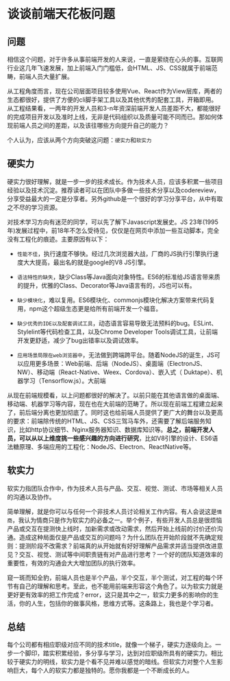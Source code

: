 # 谈谈前端天花板问题

## 问题
相信这个问题，对于许多从事前端开发的人来说，一直是萦绕在心头的事。互联网行业这几年飞速发展，加上前端入门门槛低，会HTML、JS、CSS就属于前端范畴，前端人员大量扩展。

从工程角度而言，现在公司层面项目较多使用Vue、React作为View层库，两者的生态都很好，提供了方便的cli脚手架工具以及其他优秀的配套工具，开箱即用。从工程结果看，一两年的开发人员和3-n年资深前端开发人员差距不大，都能很好的完成项目开发以及准时上线，无非是代码组织以及质量可能不同而已。那如何体现前端人员之间的差距，以及该往哪些方向提升自己的能力？

个人认为，应该从两个方向突破这问题：`硬实力`和`软实力`

## 硬实力

硬实力很好理解，就是一步一步的技术成长。作为技术人员，应该多积累一些项目经验以及技术沉淀。推荐读者可以在团队中多做一些技术分享以及codereview，分享受益最大的一定是分享者。另外github是一个很好的学习分享平台，从中有取之不尽的学习资源。

对技术学习方向有迷茫的同学，可以先了解下Javascript发展史。JS 23年(1995年)发展过程中，前18年不怎么受待见，仅仅是在网页中添加一些互动脚本，完全没有工程化的痕迹。主要原因有以下：

* `性能不佳`，执行速度不够快。经过几次浏览器大战，厂商的JS执行引擎执行速度大大提高，最出名的就是google的V8 JS引擎。

* `语法特性的缺失`，缺少Class等Java面向对象特性。ES6的标准给JS语言带来质的提升，优雅的Class、Decorator等Java语言有的，JS也可以有。

* `缺少模块化`，难以复用。ES6模块化、commonjs模块化解决方案带来代码复用，npm这个超级生态更是给所有前端开发一个福音。

* `缺少优秀的IDE以及配套调试工具`，动态语言容易导致无法预料的bug。ESLint、Stylelint等代码检查工具，以及Chrome Developer Tools调试工具，让前端开发更舒适，减少了bug出错率以及调试效率。

* `应用场景局限在web浏览器中`，无法做到跨端跨平台。随着NodeJS的诞生，JS可以应用更多场景：Web前端、后端（NodeJS）、桌面端（ElectronJS、NW）、移动端（React-Native、Weex、Cordova）、嵌入式（ Duktape）、机器学习（Tensorflow.js）。大前端

从现在前端规模看，以上问题都很好的解决了。以前只能在其他语言做的桌面端、移动端、机器学习等内容，现在也在大前端的范畴了。所以现在前端工程建立起来了，前后端分离也更加彻底了。同时这也给前端人员提供了更广大的舞台以及更高的要求：前端除传统的HTML、JS、CSS三驾马车外，还需要了解后端服务知识，比如http协议细节、Nginx服务器知识、数据库知识等。**总之，前端开发人员，可以从以上维度挑一些感兴趣的方向进行研究**，比如V8引擎的设计、ES6语法糖原理、多端应用的工程化：NodeJS、Electron、ReactNative等。

## 软实力

软实力指团队合作中，作为技术人员与产品、交互、视觉、测试、市场等相关人员的沟通以及协作。

简单理解，就是你可以与任何一个非技术人员讨论相关工作内容。有人会说这是`情商`，我认为情商只是作为软实力的必备之一。举个例子，有些开发人员总是很烦恼产品或交互在提测快上线时，加新需求或改动需求，然后开始上线前的讨价还价沟通。造成这种局面仅是产品或交互的问题吗？为什么团队在开始阶段就不先确定规则：提测阶段不改需求？前端真的从开始就有好好理解产品需求并适当提供改进意见？交互、视觉、测试等中间职责链有对产品进行思考？一个好的团队知道效率的重要性，有效的沟通会大大增加团队的执行效率。

窥一斑而知全豹，前端人员也是半个产品，半个交互，半个测试，对工程的每个环节有自己的理解和思考。至此，也不能用前端来形容这个角色了。以为软实力就是更好更有效率的把工作完成？error，这只是其中之一，软实力更多的影响你的生活，你的人生，包括你的做事风格，思维方式等。这条路上，我也是个学习者。

## 总结

每个公司都有相应职级对应不同的技术title，就像一个梯子，硬实力逐级向上。一步一个脚印，踏实积累经验，多分享与学习，达到对应职级所具有的硬实力。相比较于硬实力的明线，软实力是个看不见并难以感觉的暗线。但软实力对整个人生影响巨大，每个人的软实力都是独特的。愿你我都是一个不断成长的人。